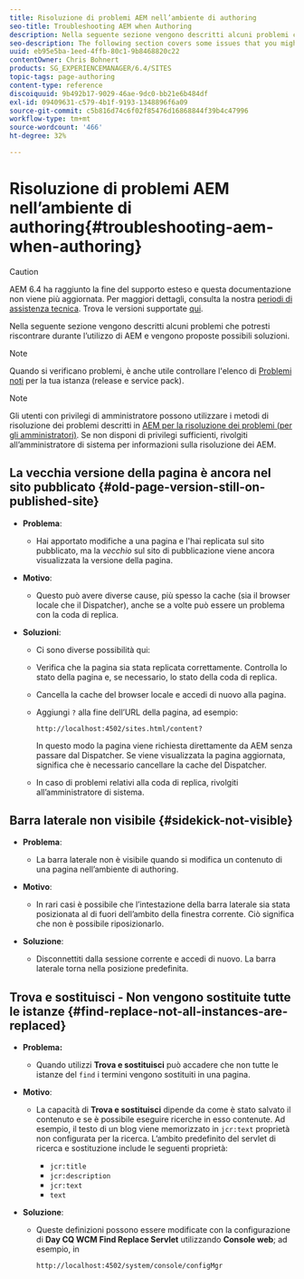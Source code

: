 ```yaml
---
title: Risoluzione di problemi AEM nell’ambiente di authoring
seo-title: Troubleshooting AEM when Authoring
description: Nella seguente sezione vengono descritti alcuni problemi che potresti riscontrare durante l’utilizzo di AEM e vengono proposte possibili soluzioni.
seo-description: The following section covers some issues that you might encounter when using AEM, together with suggestions on how to troubleshoot them.
uuid: eb95e5ba-1eed-4ffb-80c1-9b8468820c22
contentOwner: Chris Bohnert
products: SG_EXPERIENCEMANAGER/6.4/SITES
topic-tags: page-authoring
content-type: reference
discoiquuid: 9b492b17-9029-46ae-9dc0-bb21e6b484df
exl-id: 09409631-c579-4b1f-9193-1348896f6a09
source-git-commit: c5b816d74c6f02f85476d16868844f39b4c47996
workflow-type: tm+mt
source-wordcount: '466'
ht-degree: 32%

---
```


# Risoluzione di problemi AEM nell’ambiente di authoring{#troubleshooting-aem-when-authoring}

>[!CAUTION]
>
>AEM 6.4 ha raggiunto la fine del supporto esteso e questa documentazione non viene più aggiornata. Per maggiori dettagli, consulta la nostra [periodi di assistenza tecnica](https://helpx.adobe.com/it/support/programs/eol-matrix.html). Trova le versioni supportate [qui](https://experienceleague.adobe.com/docs/).

Nella seguente sezione vengono descritti alcuni problemi che potresti riscontrare durante l’utilizzo di AEM e vengono proposte possibili soluzioni.

>[!NOTE]
>
>Quando si verificano problemi, è anche utile controllare l&#39;elenco di [Problemi noti](/help/release-notes/known-issues.md) per la tua istanza (release e service pack).

>[!NOTE]
>
>Gli utenti con privilegi di amministratore possono utilizzare i metodi di risoluzione dei problemi descritti in [AEM per la risoluzione dei problemi (per gli amministratori)](/help/sites-administering/troubleshoot.md). Se non disponi di privilegi sufficienti, rivolgiti all’amministratore di sistema per informazioni sulla risoluzione dei AEM.

## La vecchia versione della pagina è ancora nel sito pubblicato {#old-page-version-still-on-published-site}

* **Problema**:

   * Hai apportato modifiche a una pagina e l&#39;hai replicata sul sito pubblicato, ma la *vecchio* sul sito di pubblicazione viene ancora visualizzata la versione della pagina.

* **Motivo**:

   * Questo può avere diverse cause, più spesso la cache (sia il browser locale che il Dispatcher), anche se a volte può essere un problema con la coda di replica.

* **Soluzioni**:

   * Ci sono diverse possibilità qui:
   * Verifica che la pagina sia stata replicata correttamente. Controlla lo stato della pagina e, se necessario, lo stato della coda di replica.
   * Cancella la cache del browser locale e accedi di nuovo alla pagina.
   * Aggiungi `?` alla fine dell’URL della pagina, ad esempio:

      `http://localhost:4502/sites.html/content?`

      In questo modo la pagina viene richiesta direttamente da AEM senza passare dal Dispatcher. Se viene visualizzata la pagina aggiornata, significa che è necessario cancellare la cache del Dispatcher.

   * In caso di problemi relativi alla coda di replica, rivolgiti all’amministratore di sistema.

## Barra laterale non visibile {#sidekick-not-visible}

* **Problema**:

   * La barra laterale non è visibile quando si modifica un contenuto di una pagina nell’ambiente di authoring.

* **Motivo**:

   * In rari casi è possibile che l’intestazione della barra laterale sia stata posizionata al di fuori dell’ambito della finestra corrente. Ciò significa che non è possibile riposizionarlo.

* **Soluzione**:

   * Disconnettiti dalla sessione corrente e accedi di nuovo. La barra laterale torna nella posizione predefinita.

## Trova e sostituisci - Non vengono sostituite tutte le istanze {#find-replace-not-all-instances-are-replaced}

* **Problema:**

   * Quando utilizzi **Trova e sostituisci** può accadere che non tutte le istanze del `find` i termini vengono sostituiti in una pagina.

* **Motivo**:

   * La capacità di **Trova e sostituisci** dipende da come è stato salvato il contenuto e se è possibile eseguire ricerche in esso contenute. Ad esempio, il testo di un blog viene memorizzato in `jcr:text` proprietà non configurata per la ricerca. L’ambito predefinito del servlet di ricerca e sostituzione include le seguenti proprietà:

      * `jcr:title`
      * `jcr:description`
      * `jcr:text`
      * `text`

* **Soluzione**:

   * Queste definizioni possono essere modificate con la configurazione di **Day CQ WCM Find Replace Servlet** utilizzando **Console web**; ad esempio, in

      `http://localhost:4502/system/console/configMgr`
